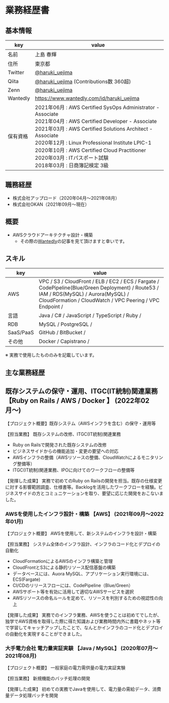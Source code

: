 # 業務経歴書

## 基本情報

|key|value|
|----|----|
|名前|上島 春輝|
|住所|東京都|
|Twitter|[@haruki_uejima](https://twitter.com/haruki_uejima)|
|Qiita|[@haruki_uejima](https://qiita.com/haruki_uejima) (Contributions数 360超)|
|Zenn|[@haruki_uejima](https://zenn.dev/haruki_uejima)|
|Wantedly|<https://www.wantedly.com/id/haruki_uejima>|
|保有資格|2021年06月 : AWS Certified SysOps Administrator - Associate<br/>2021年04月 : AWS Certified Developer - Associate<br/>2021年03月 : AWS Certified Solutions Architect - Associate<br/>2020年12月 : Linux Professional Institute LPIC-1<br/>2020年10月 : AWS Certified Cloud Practitioner<br/>2020年03月 : ITパスポート試験<br/>2018年03月 : 日商簿記検定 3級|

## 職務経歴

- 株式会社アップロード（2020年04月～2021年08月）
- 株式会社OKAN（2021年09月～現在）

## 概要

- AWSクラウドアーキテクチャ設計・構築
  - その際の[Wantedly](https://www.wantedly.com/companies/okan/post_articles/394933)の記事を見て頂けますと幸いです。

## スキル

|key|value|
|----|----|
|AWS|VPC / S3 / CloudFront / ELB / EC2 / ECS / Fargate / CodePipeline(Blue/Green Deployment) / Route53 / IAM / RDS(MySQL) / Aurora(MySQL) / CloudFormation / CloudWatch / VPC Peering / VPC Endpoint /
|言語|Java / C# / JavaScript / TypeScript / Ruby /
|RDB|MySQL / PostgreSQL / |
|SaaS/PaaS|GitHub / BitBucket / |
|その他|Docker / Capistrano / |

※ 実務で使用したもののみを記載しています。

## 主な業務経歴

## 既存システムの保守・運用、ITGC(IT統制)関連業務 【Ruby on Rails / AWS / Docker 】 (2022年02月〜)

【プロジェクト概要】既存システム（AWSインフラを含む）の保守・運用等

【担当業務】 既存システムの改修、ITGC(IT統制)関連業務

- Ruby on Railsで開発された既存システムの改修
- ビジネスサイドからの機能追加・変更の要望への対応
- AWSインフラの整備（AWSリソースの整備、CloudWatchによるモニタリング整備等）
- ITGC(IT統制)関連業務、IPOに向けてのワークフローの整備等

【発揮した成果】 実務で初めてのRuby on Railsの開発を担当。既存の仕様変更に対する影響範囲調査、仕様書等。Backlogを活用したワークフローを経験。ビジネスサイドの方とコミュニケーションを取り、要望に応じた開発をおこないました。

### AWSを使用したインフラ設計・構築 【AWS】 (2021年09月〜2022年01月)

【プロジェクト概要】 AWSを使用して、新システムのインフラを設計・構築

【担当業務】 システム全体のインフラ設計、インフラのコード化とデプロイの自動化

- CloudFormationによるAWSのインフラ構築と管理
- CloudFrontとS3による静的リソース配信基盤の構築
- データベースには、Auora MySQL、アプリケーション実行環境には、ECS(Fargate)
- CI/CDのリリースフローには、CodePipeline（Blue/Green）
- AWSサポート等を有効に活用して適切なAWSサービスを選択
- AWSリソースの命名ルールを定めて、リソースを判別するための視認性の向上

【発揮した成果】 実務でのインフラ業務、AWSを使うことは初めてでしたが、独学でAWS資格を取得した際に得た知識および業務時間内外に書籍やネット等で学習してキャッチアップしたことで、なんとかインフラのコード化とデプロイの自動化を実現することができました。

### 大手電力会社 電力量実証実験 【Java / MySQL】 (2020年07月〜2021年08月)

【プロジェクト概要】 一般家庭の電力需供量の電力実証実験

【担当業務】 新規機能のバッチ処理の開発

【発揮した成果】 初めての実務でJavaを使用して、電力量の需給データ、消費量データ処理バッチを開発
